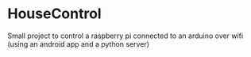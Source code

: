 # HouseControl
Small project to control a raspberry pi connected to an arduino over wifi (using an android app and a python server)
